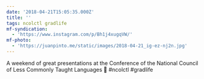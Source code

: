 ```yaml
---
date: '2018-04-21T15:05:35.000Z'
title: ''
tags: ncolctl gradlife
mf-syndication:
  - 'https://www.instagram.com/p/Bh1j4xugqVW/'
mf-photo:
  - 'https://juanpinto.me/static/images/2018-04-21_ig-ez-nj2n.jpg'
---
```

A weekend of great presentations at the Conference of the National Council of Less Commonly Taught Languages 📝 #ncolctl #gradlife
